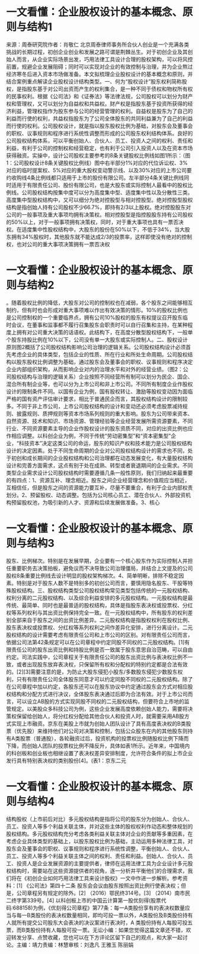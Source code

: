 # 一文看懂：企业股权设计的基本概念、原则与结构1

来源：周泰研究院作者：肖敬仁 北京周泰律师事务所合伙人创业是一个充满各类挑战的长期过程，初创企业创业和发展之路可谓是荆棘丛生。对于初创企业及其创始人而言，从企业实际场景出发，巧用法律工具设计合理的股权架构，可以将风控前置，规避企业发展阻碍；同时可以实现对企业的有效控制与治理，并为企业熬过经济寒冬后进入资本市场做准备。本文拟梳理企业股权设计的基本概念和原则，并结合案例重点解读企业股权设计结构类型。一、何为“股权设计”股东权利简称股权，是指股东基于对公司出资而产生的权利集合，是一种不同于债权和物权所有权的民事权利。根据《公司法》和《证券法》等法律法规，公司股权可以划分为财产权和管理权，又可以划分为自益权和共益权。财产权是指股东基于投资所获得的经济利益，管理权指作为股东参与公司的经营管理的权利。自益权是股东为了自己的利益而行使的权利，共益权指股东为了公司全体股东的共同利益兼为了自己的利益而行使的权利。公司股权设计，就是指以股东股权比例为基础，对股东会及董事会的职权、议事规则和程序进行系统性调整而形成的公司股东权利结构体系。良好的公司股权结构体系，可以平衡创始人、合伙人、员工、投资人之间的权利、责任和利益，有利于公司的控制权和经营稳定，也有利于公司引入投资人以及在资本市场获得融资。实操中，设计公司股权主要参考的8条关键股权比例线如图1所示：（图1：公司股权设计8条关键股权比例线）图中右半部分1%对应的代位诉讼权、3%对应的临时提案权、5%对应的重大股权变动警示线、以及30%对应的上市公司要约收购线4条比例线都只适用于上市的股份有限公司。左半部分4条关键比例线同时适用于有限责任公司、股份有限公司，也是大股东或实际控制人最看中的股权比例线。公司股权结构按集中度可以分为高度集中型、适度集中性以及分散性三类。高度集中型股权结构中，又可以细分为绝对控股型与相对控股型。绝对控股型股权结构是指创始人持有公司股权不少66.7%，即持有2/3以上股权。绝对控股股东对公司的一般事项及重大事项均拥有决策权。相对控股型是指控股股东持有公司股权的50%以上，对于一般事项拥有决策权，同时，对于重大事项也具有一票否决权。在适度集中性股权结构中，大股东的股份在50%以下，不低于34%，当大股东拥有34%股权时，其他股东就不能达成2/3的投票率，这样即使没有绝对的控制权，也对公司的重大事项决策拥有一票否决权

# 一文看懂：企业股权设计的基本概念、原则与结构2

。随着股权比例的降低，大股东对公司的控制权也在减弱，各个股东之间能够相互制约，但有时也会形成对重大事项难以作出有效决策的情形。10%的股权比例也是公司控制权的一个重要临界点，拥有公司10%股权的股东有权提议召开股东临时会议，在董事和监事都不履行召集股东会职责时可以自行召集和主持，在某种程度上拥有对公司重大决策的话语权。此结构下，在高度分散型股权结构下，一般单个股东持股比例在10%以下，公司没有单一大股东或实际控制人。二、股权设计原则图2概括了公司股权结构影响公司治理的逻辑关系。公司股权结构设计必须首先考虑企业的具体类型，包括企业的性质、所在行业和所处生命周期。公司股权结构以股东股权比例调整为基础，通过股东会及董事会的职权、议事规则和程序决定企业内部组织架构，从而影响企业对内的治理水平和对外的经营业绩。（图2：公司股权结构与治理的逻辑关系）企业按照不同经营所有制可以划分为民企、国企、混合所有制企业等，也可以分为上市公司和非上市公司。不同所有制度企业作股权设计的限制条件不同。以国有企业为例，国有股权转让、激励等股权变动因为面临严格的国有资产评估审计要求，相比于普通民企而言，其股权结构设计的限制较多。不同于非上市公司，上市公司股权结构的设计和变动还必须考虑股票减持规则、披露规则、质押规则等资本市场系列规则的重大影响。股东为公司带来资本、自然资源、技术和知识、市场资源、管理经验等企业经营发展所需资源要素，不同行业、不同资源要素主导的企业作股权设计的股东资质不同，对应的出资比例也应作相应调整。以科创企业为例，不同于传统“劳动密集型”和“资本密集型”企业，“科技资本”决定这类公司的命运，股东的知识产权和技术能力是公司股权结构设计的决定因素。处于不同生命周期的企业对公司股权结构设计的需求也不同，处于初创和成长期间的企业股权结构和公司治理都在动态发展变化，有大量股权结构设计和完善方面需求，这点有别于处在成熟、转型或者衰退期间的企业需求。不同类型企业需求设计公司股权结构时需要遵循几条一般性原则，我们归纳起来最重要的有四点：1、资源互补、理念相近。股东之间企业经营理念和价值观应当相近，互相信任，但是股东之间的资源能力要互补，尽量不要重合，有利于企业内部权责划分。2、预留股权、动态调整。包括为公司核心员工、潜在合伙人、外部投资机构预留股权池，为吸引新的人才、资源和后续发展做准备。3、核心

# 一文看懂：企业股权设计的基本概念、原则与结构3

股东、比例梯次。特别是在发展早期，企业要有一个核心股东作为实际控制人并担任重要职务去决策拍板，避免议而不决导致公司治理僵局，并结合上文提及的公司股权8条重要比例线去设计明显的股权架构梯次。4、简单明晰，排除不稳定因素。特别是对于股东人数不是特别多的初创公司而言，要慎用隐名股东、干股等特殊股权结构。三、股权结构类型公司股权结构常见类型包括传统的一元股权结构、权利分离的二元股权结构、以及综合利益安排的多元股权结构。一元股权结构是最传统、最简单、同时也是最普适的股权结构，具体是指股东表决权或投票权、分红权等系列权利与其出资比例保持完全一致。在一元股权结构中，所有股东的权利差别全部来自于股东之间的出资比例差异。二元股权结构是指股权权利在股权比例、股东表决权或投票权、分红权等系列权利之间作差异化安排，进行分离设计。二元股权结构的设计需要考虑有限责任公司和上市公司的区别。对有限责任公司而言，依据公司法第42条规定可以在公司章程中约定同股不同权的二元股权结构。[1]有限责任公司的股东出资比例和持股比例是否一致属于股东意思自治范畴，可以自由约定。司法实践中，公司章程关于有限责任公司的股东出资比例与表决权比例不一致，或者出现股东放弃表决权，只保留所有权和分配权的特别约定都是合法有效的。[2][3]需要注意的是，为防止大股东侵犯小股东/多数股东侵犯少数股东权利，只有有限责任公司全体股东同意才可以约定同股不同权的二元股权结构。除了在公司章程中加以约定，各股东还可以在股东协议中约定通过股东会方式对相应股权结构和分配方式进行决议，全体股东表决通过后即为合法有效。对于上市公司而言，可以设立AB股的方式实现同股不同权的二元股权结构，但要符合上市地的监管规定。以美股众多科技公司为例，这些企业发展高度依赖创始人能力，需要将决策权保留给创始人，将分红权分配给其他合伙人和投资人时，就需要采用AB股方式实现上市融资。京东在美股上市就为创始人团队设计了具有高度表决权的B类股票（优先股）来维持他们对公司对决策和控制，包括公众股东在内的其他股东则持有A类股票（普通股），各轮融资过后，投资机构的投票权比例随股权比例下降而下降，而创始人团队的投票权比例不降反升，具体如表1所示。近年来，中国境内的科创板和创业板也相继设置了表决权差异安排制度，允许符合条件的拟上市企业发行具有特别表决权的类别股份[4]。(表1：京东二元

# 一文看懂：企业股权设计的基本概念、原则与结构4

结构股权（上市前后对比）多元股权结构是指将公司的股东分为创始人、合伙人、员工、投资人等多个利益关联主体，并对这些主体的股权权利作动态和整体规划的股权结构。多元股权结构充分考虑各类利益关联主体对企业的贡献等多重因素，在考虑企业具体类型的基础上，以股东股权比例为基础，主动运用多种法律工具，对股东会及董事会的职权、议事规则和程序进行系统性调整，平衡创始人、合伙人、员工、投资人等多个利益关联主体之间的权利、责任和利益。创始人、合伙人、员工、投资人是企业发展资源的主要提供者，律师在运用法律工具为企业设计多元股权结构时，需要站在这些资源提供者的视角，逐一分析并平衡他们的合理需求，我们将在《初创企业如何巧用法律工具来设计股权》一文中作进一步解析。参考资料：[1] 《公司法》第四十二条 股东会会议由股东按照出资比例行使表决权；但是，公司章程另有规定的除外。[2] （2016）鄂民终314号。[3] （2014）南市民二终字第339号。[4] 以科创板上市的中国云计算第一股优刻得(股票代码:688158)为例，《优刻得公司章程》第77条：每一A类股份享有的表决权数量应当与每一B类股份的表决权数量相同，即均可投一票以外，A类股份及B类股份持有人就所有提交公司股东大会表决的决议案进行表决时，A 类股份持有人每股可投五票，而B类股份持有人每股可投一票。无讼小编：如果您觉得这篇文章还不错，欢迎转发分享、点赞收藏，您也可以在下方评论区留下自己的观点，和大家一起讨论。主编：靖力责编：林慧审核：刘逸凡 王雅玉 陈丽娟 

